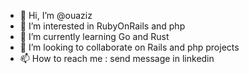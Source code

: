 - 👋 Hi, I’m @ouaziz
- 👀 I’m interested in RubyOnRails and php
- 🌱 I’m currently learning Go and Rust
- 💞️ I’m looking to collaborate on Rails and php projects
- 📫 How to reach me : send message in linkedin

<!---
ouaziz/ouaziz is a ✨ special ✨ repository because its `README.md` (this file) appears on your GitHub profile.
You can click the Preview link to take a look at your changes.
--->
